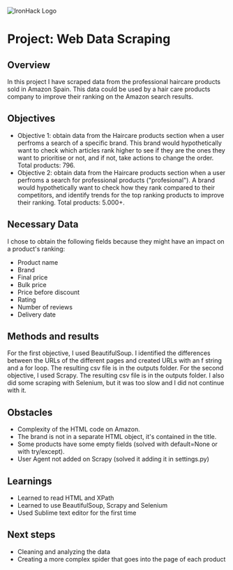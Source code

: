 ![IronHack Logo](https://s3-eu-west-1.amazonaws.com/ih-materials/uploads/upload_d5c5793015fec3be28a63c4fa3dd4d55.png)

# Project: Web Data Scraping

## Overview

In this project I have scraped data from the professional haircare products sold in Amazon Spain. 
This data could be used by a hair care products company to improve their ranking on the Amazon search results. 

## Objectives

* Objective 1: obtain data from the Haircare products section when a user perfroms a search of a specific brand. This brand would hypothetically want to check which articles rank higher to see if they are the ones they want to prioritise or not, and if not, take actions to change the order. Total products: 796.
* Objective 2: obtain data from the Haircare products section when a user perfroms a search for professional products ("profesional"). A brand would hypothetically want to check how they rank compared to their competitors, and identify trends for the top ranking products to improve their ranking. Total products: 5.000+.

## Necessary Data

I chose to obtain the following fields because they might have an impact on a product's ranking: 
* Product name
* Brand
* Final price
* Bulk price
* Price before discount
* Rating
* Number of reviews
* Delivery date

## Methods and results

For the first objective, I used BeautifulSoup. I identified the differences between the URLs of the different pages and created URLs with an f string and a for loop. The resulting csv file is in the outputs folder. 
For the second objective, I used Scrapy. The resulting csv file is in the outputs folder.
I also did some scraping with Selenium, but it was too slow and I did not continue with it. 

## Obstacles

* Complexity of the HTML code on Amazon.
* The brand is not in a separate HTML object, it's contained in the title.
* Some products have some empty fields (solved with default=None or with try/except).
* User Agent not added on Scrapy (solved it adding it in settings.py)

## Learnings

* Learned to read HTML and XPath
* Learned to use BeautifulSoup, Scrapy and Selenium
* Used Sublime text editor for the first time 

## Next steps

* Cleaning and analyzing the data
* Creating a more complex spider that goes into the page of each product
